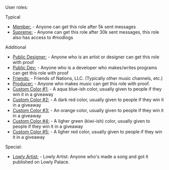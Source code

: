 User roles:

Typical
 - [Member:]() - Anyone can get this role after 5k sent messages
 - [Supreme:]() - Anyone can get this role after 30k sent messages, this role also has access to #modlogs 
  
Additional
 - [Public Designer:]() - Anyone who is an artist or designer can get this role with proof
 - [Public Dev:]() - Anyone who is a developer who makes/writes programs can get this role with proof 
 - [Friends:]() - Friends of Nations, LLC. (Typically other music channels, etc.)
 - [Producer:]() - Anyone who makes music can get this role with proof. 
 - [Custom Color #1:]() - A aqua blue-ish color, usually given to people if they win it in a giveaway  
 - [Custom Color #2:]() - A dark red color, usually given to people if they win it in a giveaway 
 - [Custom Color #3:]() - An orange color, usually given to people if they win it in a giveaway 
 - [Custom Color #4:]() - A ligher green (kiwi-ish) color, usually given to people if they win it in a giveaway 
 - [Custom Color #5:]() - A ligher red color, usually given to people if they win it in a giveaway 

  
Special:  
 - [Lowly Artist:]() - Lowly Artist: Anyone who's made a song and got it published on Lowly Palace.  


